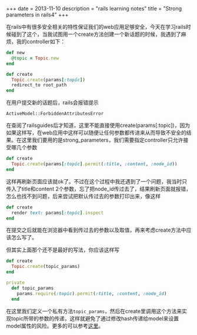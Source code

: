 +++
date = 2013-11-10
description = "rails learning notes"
title = "Strong parameters in rails4"
+++

在rails中有很多安全相关的特性保证我们的web应用足够安全，今天在学习rails时候碰到了这个，当我试图用一个create方法创建一个新话题的时候，我遇到了麻烦，我的controller如下：

```ruby
def new
  @topic = Topic.new
end

def create
  Topic.create(params[:topic])
  redirect_to root_path
end
```  
  
在用户提交新的话题后，rails会报错提示  

`ActiveModel::ForbiddenAttributesError`

在查阅了railsguides后才知道，这里不能直接使用create(params[:topic])，因为如果这样写，在web应用中这样可以随便让任何参数都传进来从而导致不安全的结果。在这里我们要用的是strong_parameters，我们需要指定controller只允许接受哪几个参数

```ruby
def create
  Topic.create(params[:topic].permit(:title, :content, :node_id))
end
```


这样再刷新页面应该就ok了。不过在这个过程中我还遇到了一个问题，我当时只传入了title和content 2个参数，忘了把node_id传过去了，结果刷新页面就报错，怎么也找不到问题，后来尝试把默认传过去的参数打印出来，像这样

```ruby
def create
  render text: params[:topic].inspect
end
```

在提交之后就能在浏览器中看到传过去的参数以及取值，再来考虑create方法中应该怎么写了。

但其实上面那个还不是最好的写法，你应该这样写

```ruby
def create
  Topic.create(topic_params)
end

private
  def topic_params
    params.require(:topic).permit(:title, :content, :node_id)
  end
```

在这里我们定义一个私有方法`topic_params`，然后在create里调用这个方法来实现topic所带的参数的传递，这样就避免了通过修改hash传递给model来设置model属性的风险。更多的可以参考[这里](http://weblog.rubyonrails.org/2012/3/21/strong-parameters/)。
